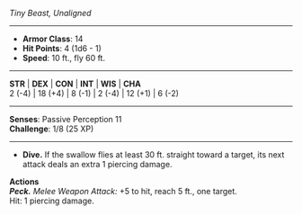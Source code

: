 _Tiny Beast, Unaligned_

---

- **Armor Class**: 14
- **Hit Points**: 4 (1d6 - 1)
- **Speed**: 10 ft., fly 60 ft.

---

**STR** | **DEX** | **CON** | **INT** | **WIS** | **CHA**  
2 (-4) | 18 (+4) | 8 (-1) | 2 (-4) | 12 (+1) | 6 (-2)

---

**Senses**: Passive Perception 11  
**Challenge**: 1/8 (25 XP)

---

- **Dive.** If the swallow flies at least 30 ft. straight toward a target, its next attack deals an extra 1 piercing damage.

**Actions**  
_**Peck.**_ _Melee Weapon Attack:_ +5 to hit, reach 5 ft., one target.  
Hit: 1 piercing damage.